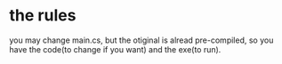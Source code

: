 # the rules
you may change main.cs, but the otiginal is alread pre-compiled, so you have the code(to change if you want) and the exe(to run).
